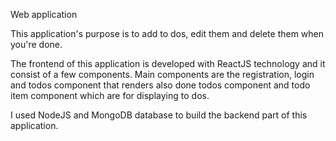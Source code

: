 Web application

This application's purpose is to add to dos, edit them and delete them when you're done.

The frontend of this application is developed with ReactJS technology and it consist of a few components. Main components are the registration, login and todos component that renders also done todos component and todo item component which are for displaying to dos.

I used NodeJS and MongoDB database to build the backend part of this application.

